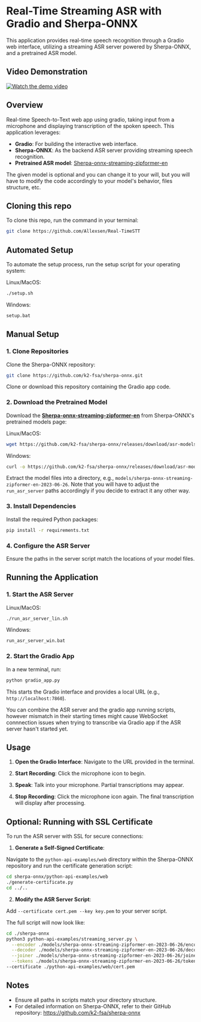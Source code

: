 # Real-Time Streaming ASR with Gradio and Sherpa-ONNX

This application provides real-time speech recognition through a Gradio web interface, utilizing a streaming ASR server powered by Sherpa-ONNX, and a pretrained ASR model.

## Video Demonstration

[![Watch the demo video](https://img.youtube.com/vi/qCNUFAhDJ58/0.jpg)](https://youtu.be/qCNUFAhDJ58)


## Overview

Real-time Speech-to-Text web app using gradio, taking input from a microphone and displaying transcription of the spoken speech. This application leverages:

- **Gradio**: For building the interactive web interface.
- **Sherpa-ONNX**: As the backend ASR server providing streaming speech recognition.
- **Pretrained ASR model**: [Sherpa-onnx-streaming-zipformer-en](https://k2-fsa.github.io/sherpa/onnx/pretrained_models/online-transducer/zipformer-transducer-models.html#csukuangfj-sherpa-onnx-streaming-zipformer-en-2023-06-26-english)

The given model is optional and you can change it to your will, but you will have to modify the code accordingly to your model's behavior, files structure, etc.

## Cloning this repo

To clone this repo, run the command in your terminal:
```bash
git clone https://github.com/Allexsen/Real-TimeSTT
```

## Automated Setup

To automate the setup process, run the setup script for your operating system:

Linux/MacOS:
```bash
./setup.sh
```

Windows:
```bash
setup.bat
```

## Manual Setup

### 1. Clone Repositories

Clone the Sherpa-ONNX repository:
```bash
git clone https://github.com/k2-fsa/sherpa-onnx.git
```

Clone or download this repository containing the Gradio app code.

### 2. Download the Pretrained Model

Download the **[Sherpa-onnx-streaming-zipformer-en](https://k2-fsa.github.io/sherpa/onnx/pretrained_models/online-transducer/zipformer-transducer-models.html#csukuangfj-sherpa-onnx-streaming-zipformer-en-2023-06-26-english)** from Sherpa-ONNX's pretrained models page:

Linux/MacOS:
```bash
wget https://github.com/k2-fsa/sherpa-onnx/releases/download/asr-models/sherpa-onnx-streaming-zipformer-en-2023-06-26.tar.bz2
```
Windows:
```bash
curl -o https://github.com/k2-fsa/sherpa-onnx/releases/download/asr-models/sherpa-onnx-streaming-zipformer-en-2023-06-26.tar.bz2
```

Extract the model files into a directory, e.g., `models/sherpa-onnx-streaming-zipformer-en-2023-06-26`. Note that you will have to adjust the `run_asr_server` paths accordingly if you decide to extract it any other way.

### 3. Install Dependencies

Install the required Python packages:
```bash
pip install -r requirements.txt
```

### 4. Configure the ASR Server

Ensure the paths in the server script match the locations of your model files.

## Running the Application

### 1. Start the ASR Server

Linux/MacOS:
```bash
./run_asr_server_lin.sh
```

Windows:
```bash
run_asr_server_win.bat
```

### 2. Start the Gradio App

In a new terminal, run:
```bash
python gradio_app.py
```

This starts the Gradio interface and provides a local URL (e.g., `http://localhost:7860`).

You can combine the ASR server and the gradio app running scripts, however mismatch in their starting times might cause WebSocket connnection issues when trying to transcribe via Gradio app if the ASR server hasn't started yet.

## Usage

1. **Open the Gradio Interface**: Navigate to the URL provided in the terminal.

2. **Start Recording**: Click the microphone icon to begin.

3. **Speak**: Talk into your microphone. Partial transcriptions may appear.

4. **Stop Recording**: Click the microphone icon again. The final transcription will display after processing.

## Optional: Running with SSL Certificate

To run the ASR server with SSL for secure connections:

1. **Generate a Self-Signed Certificate**:

 Navigate to the `python-api-examples/web` directory within the Sherpa-ONNX repository and run the certificate generation script:

 ```bash
 cd sherpa-onnx/python-api-examples/web
 ./generate-certificate.py
 cd ../..
```

2. **Modify the ASR Server Script**:

Add `--certificate cert.pem --key key.pem` to your server script.

The full script will now look like:
```bash
cd ./sherpa-onnx
python3 python-api-examples/streaming_server.py \
  --encoder ./models/sherpa-onnx-streaming-zipformer-en-2023-06-26/encoder-epoch-99-avg-1-chunk-16-left-128.onnx \
  --decoder ./models/sherpa-onnx-streaming-zipformer-en-2023-06-26/decoder-epoch-99-avg-1-chunk-16-left-128.onnx \
  --joiner ./models/sherpa-onnx-streaming-zipformer-en-2023-06-26/joiner-epoch-99-avg-1-chunk-16-left-128.onnx \
  --tokens ./models/sherpa-onnx-streaming-zipformer-en-2023-06-26/tokens.txt \
--certificate ./python-api-examples/web/cert.pem
```

## Notes

- Ensure all paths in scripts match your directory structure.
- For detailed information on Sherpa-ONNX, refer to their GitHub repository: https://github.com/k2-fsa/sherpa-onnx

